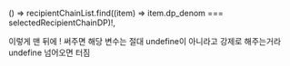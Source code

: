  () => recipientChainList.find((item) => item.dp_denom === selectedRecipientChainDP)!,


이렇게 맨 뒤에 ! 써주면 해당 변수는 절대 undefine이 아니라고 강제로 해주는거라 undefine 넘어오면 터짐